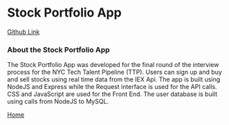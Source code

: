 # Stock Portfolio App

[Github Link](https://github.com/doubleyip/TTP-FS/blob/master/server.js)

### About the Stock Portfolio App
 
The Stock Portfolio App was developed for the final round of the interview process for the NYC Tech Talent Pipeline (TTP). 
Users can sign up and buy and sell stocks using real time data from the IEX Api. The app is built using NodeJS and Express 
while the Request interface is used for the API calls. CSS and JavaScript are used for the Front End.
The user database is built using calls from NodeJS to MySQL.


[Home](https://doubleyip.github.io)